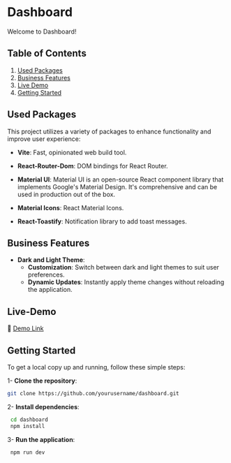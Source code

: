 # Dashboard

Welcome to Dashboard!

## Table of Contents
1. [Used Packages](#used-packages)
2. [Business Features](#business-features)
3. [Live Demo](#live-demo)
4. [Getting Started](#getting-started)

## Used Packages

This project utilizes a variety of packages to enhance functionality and improve user experience:

- **Vite**: Fast, opinionated web build tool.
- **React-Router-Dom**: DOM bindings for React Router.

- **Material UI**: Material UI is an open-source React component library that implements Google's Material Design. It's comprehensive and can be used in production out of the box.
- **Material Icons**: React Material Icons.
- **React-Toastify**: Notification library to add toast messages.

## Business Features

- **Dark and Light Theme**:
  - **Customization**: Switch between dark and light themes to suit user preferences.
  - **Dynamic Updates**: Instantly apply theme changes without reloading the application.

## Live-Demo

📎  [Demo Link](https://dashboard-melshimi.netlify.app/)

## Getting Started

To get a local copy up and running, follow these simple steps:

1- **Clone the repository**:
   ```sh
   git clone https://github.com/yourusername/dashboard.git
   ```
2- **Install dependencies**:
  ```sh
   cd dashboard
   npm install
  ```
3- **Run the application**:
   ```sh
    npm run dev
   ```




   
